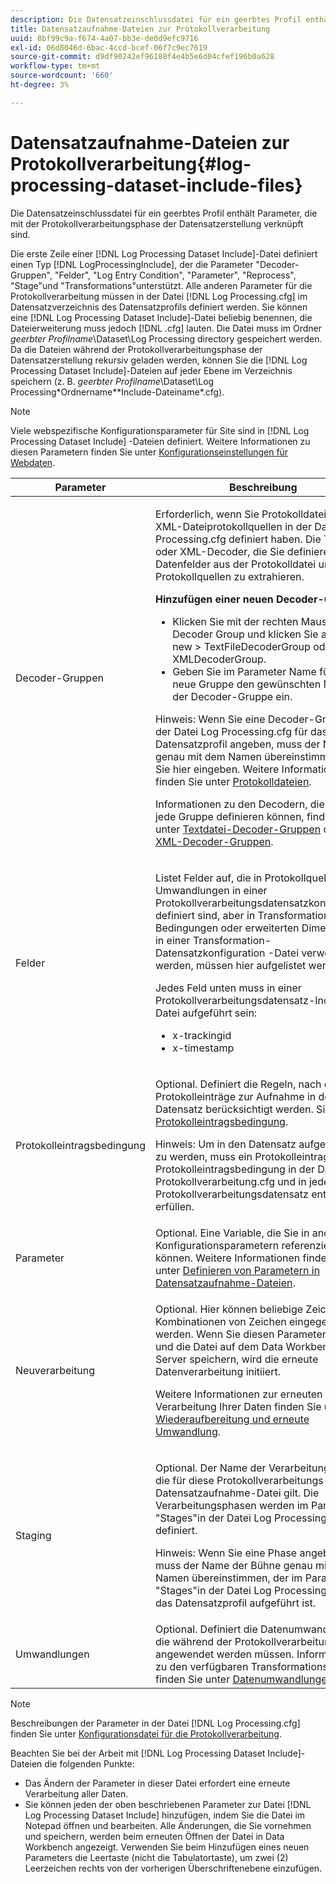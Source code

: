 ```yaml
---
description: Die Datensatzeinschlussdatei für ein geerbtes Profil enthält Parameter, die mit der Protokollverarbeitungsphase der Datensatzerstellung verknüpft sind.
title: Datensatzaufnahme-Dateien zur Protokollverarbeitung
uuid: 8bf99c9a-f674-4a07-bb3e-de0d9efc9716
exl-id: 06d8046d-6bac-4ccd-bcef-06f7c9ec7619
source-git-commit: d9df90242ef96188f4e4b5e6d04cfef196b0a628
workflow-type: tm+mt
source-wordcount: '660'
ht-degree: 3%

---
```


# Datensatzaufnahme-Dateien zur Protokollverarbeitung{#log-processing-dataset-include-files}

Die Datensatzeinschlussdatei für ein geerbtes Profil enthält Parameter, die mit der Protokollverarbeitungsphase der Datensatzerstellung verknüpft sind.

Die erste Zeile einer [!DNL Log Processing Dataset Include]-Datei definiert einen Typ [!DNL LogProcessingInclude], der die Parameter &quot;Decoder-Gruppen&quot;, &quot;Felder&quot;, &quot;Log Entry Condition&quot;, &quot;Parameter&quot;, &quot;Reprocess&quot;, &quot;Stage&quot;und &quot;Transformations&quot;unterstützt. Alle anderen Parameter für die Protokollverarbeitung müssen in der Datei [!DNL Log Processing.cfg] im Datensatzverzeichnis des Datensatzprofils definiert werden. Sie können eine [!DNL Log Processing Dataset Include]-Datei beliebig benennen, die Dateierweiterung muss jedoch [!DNL .cfg] lauten. Die Datei muss im Ordner *geerbter Profilname*\Dataset\Log Processing directory gespeichert werden. Da die Dateien während der Protokollverarbeitungsphase der Datensatzerstellung rekursiv geladen werden, können Sie die [!DNL Log Processing Dataset Include]-Dateien auf jeder Ebene im Verzeichnis speichern (z. B. *geerbter Profilname*\Dataset\Log Processing\*Ordnername*\*Include-Dateiname*.cfg).

>[!NOTE]
>
>Viele webspezifische Konfigurationsparameter für Site sind in [!DNL Log Processing Dataset Include] -Dateien definiert. Weitere Informationen zu diesen Parametern finden Sie unter [Konfigurationseinstellungen für Webdaten](../../../../../home/c-dataset-const-proc/c-config-web-data/c-config-web-data.md#concept-9a306b65483a484bb3f6f3c1d7e77519).

<table id="table_E2112652CCD443E889A529EEDC4ADF1C"> 
 <thead> 
  <tr> 
   <th colname="col1" class="entry"> Parameter </th> 
   <th colname="col2" class="entry"> Beschreibung </th> 
  </tr> 
 </thead>
 <tbody> 
  <tr> 
   <td colname="col1"> Decoder-Gruppen </td> 
   <td colname="col2"> <p>Erforderlich, wenn Sie Protokolldateien oder XML-Dateiprotokollquellen in der Datei <span class="filepath"> Log Processing.cfg</span> definiert haben. Die Textdatei oder XML-Decoder, die Sie definieren, um Datenfelder aus der Protokolldatei und XML-Protokollquellen zu extrahieren. </p> <p> <b>Hinzufügen einer neuen Decoder-Gruppe</b> 
     <ul id="ul_54087499003C48C8B0AD9660A2F46EA9"> 
      <li id="li_E361861E61D246DDB3964C97CC5187E9"> Klicken Sie mit der rechten Maustaste auf <span class="uicontrol"> Decoder Group</span> und klicken Sie auf <span class="uicontrol"> Add new</span> &gt; <span class="uicontrol"> TextFileDecoderGroup</span> oder <span class="uicontrol"> XMLDecoderGroup</span>. </li> 
      <li id="li_B2D61A0763AD4FEDB619BF9550EF4602"> Geben Sie im Parameter Name für die neue Gruppe den gewünschten Namen der Decoder-Gruppe ein. </li> 
     </ul> </p> <p> <p>Hinweis:  Wenn Sie eine Decoder-Gruppe in der Datei <span class="filepath"> Log Processing.cfg</span> für das Datensatzprofil angeben, muss der Name genau mit dem Namen übereinstimmen, den Sie hier eingeben. Weitere Informationen finden Sie unter <a href="../../../../../home/c-dataset-const-proc/c-log-proc-config-file/c-log-sources.md#concept-3d4fb817c057447d90f166b1183b461e"> Protokolldateien</a>. </p> </p> <p> Informationen zu den Decodern, die Sie für jede Gruppe definieren können, finden Sie unter <a href="../../../../../home/c-dataset-const-proc/c-dataset-inc-files/c-types-dataset-inc-files/c-log-proc-dataset-inc-files/c-text-file-dec-groups.md#concept-0db34988e17c41bfb1797f1d8e78aabd"> Textdatei-Decoder-Gruppen</a> oder <a href="../../../../../home/c-dataset-const-proc/c-dataset-inc-files/c-types-dataset-inc-files/c-log-proc-dataset-inc-files/c-xml-dec-grps.md#concept-5eda5ab253724674832f6951e2a0d1c3"> XML-Decoder-Gruppen</a>. </p> </td> 
  </tr> 
  <tr> 
   <td colname="col1"> Felder </td> 
   <td colname="col2"> <p>Listet Felder auf, die in <span class="wintitle"> Protokollquellen</span> oder <span class="wintitle"> Umwandlungen</span> in einer <span class="wintitle"> Protokollverarbeitungsdatensatzkonfiguration</span> definiert sind, aber in Transformationen, Bedingungen oder erweiterten Dimensionen in einer <span class="wintitle"> Transformation-Datensatzkonfiguration</span> -Datei verwendet werden, müssen hier aufgelistet werden. </p> <p> Jedes Feld unten muss in einer <span class="wintitle"> Protokollverarbeitungsdatensatz-Include</span>-Datei aufgeführt sein: 
     <ul id="ul_D1BB18A80D874C0B9B54DA361698EB30"> 
      <li id="li_7E8B5B697BDA408DBE10D9A63AF295AC"> x-trackingid </li> 
      <li id="li_F5DEE90A596A4A1C86AF874653C4048C"> x-timestamp </li> 
     </ul> </p> </td> 
  </tr> 
  <tr> 
   <td colname="col1"> Protokolleintragsbedingung </td> 
   <td colname="col2"> <p>Optional. Definiert die Regeln, nach denen Protokolleinträge zur Aufnahme in den Datensatz berücksichtigt werden. Siehe <a href="../../../../../home/c-dataset-const-proc/c-log-proc-config-file/c-info-log-proc-param.md#concept-ecaff95cee4e40bc90f81e099c5fc934"> Protokolleintragsbedingung</a>. </p> <p> <p>Hinweis:  Um in den Datensatz aufgenommen zu werden, muss ein Protokolleintrag die <span class="wintitle"> Protokolleintragsbedingung</span> in der Datei <span class="filepath"> Protokollverarbeitung.cfg</span> und in jeder Datei <span class="wintitle"> Protokollverarbeitungsdatensatz enthalten</span> erfüllen. </p> </p> </td> 
  </tr> 
  <tr> 
   <td colname="col1"> Parameter </td> 
   <td colname="col2"> Optional. Eine Variable, die Sie in anderen Konfigurationsparametern referenzieren können. Weitere Informationen finden Sie unter <a href="../../../../../home/c-dataset-const-proc/c-dataset-inc-files/c-def-param-dataset-inc-files/c-def-param-dataset-inc-files.md#concept-5ad06acc8dc44bf2a99643fafdd56b50"> Definieren von Parametern in Datensatzaufnahme-Dateien</a>. </td> 
  </tr> 
  <tr> 
   <td colname="col1"> Neuverarbeitung </td> 
   <td colname="col2"> <p>Optional. Hier können beliebige Zeichen oder Kombinationen von Zeichen eingegeben werden. Wenn Sie diesen Parameter ändern und die Datei auf dem Data Workbench-Server speichern, wird die erneute Datenverarbeitung initiiert. </p> <p> Weitere Informationen zur erneuten Verarbeitung Ihrer Daten finden Sie unter <a href="../../../../../home/c-dataset-const-proc/c-reproc-retrans/c-unst-reproc-retrans.md"> Wiederaufbereitung und erneute Umwandlung</a>. </p> </td> 
  </tr> 
  <tr> 
   <td colname="col1"> Staging </td> 
   <td colname="col2"> <p>Optional. Der Name der Verarbeitungsphase, die für diese <span class="wintitle"> Protokollverarbeitungs-Datensatzaufnahme</span>-Datei gilt. Die Verarbeitungsphasen werden im Parameter "Stages"in der Datei <span class="filepath"> Log Processing.cfg</span> definiert. </p> <p> <p>Hinweis:  Wenn Sie eine Phase angeben, muss der Name der Bühne genau mit dem Namen übereinstimmen, der im Parameter "Stages"in der Datei <span class="filepath"> Log Processing.cfg</span> für das Datensatzprofil aufgeführt ist. </p> </p> </td> 
  </tr> 
  <tr> 
   <td colname="col1"> Umwandlungen </td> 
   <td colname="col2"> Optional. Definiert die Datenumwandlungen, die während der Protokollverarbeitung angewendet werden müssen. Informationen zu den verfügbaren Transformationstypen finden Sie unter <a href="../../../../../home/c-dataset-const-proc/c-data-trans/c-abt-transf.md"> Datenumwandlungen</a>. </td> 
  </tr> 
 </tbody> 
</table>

>[!NOTE]
>
>Beschreibungen der Parameter in der Datei [!DNL Log Processing.cfg] finden Sie unter [Konfigurationsdatei für die Protokollverarbeitung](../../../../../home/c-dataset-const-proc/c-log-proc-config-file/c-abt-log-proc-config-file.md).

Beachten Sie bei der Arbeit mit [!DNL Log Processing Dataset Include]-Dateien die folgenden Punkte:

* Das Ändern der Parameter in dieser Datei erfordert eine erneute Verarbeitung aller Daten.
* Sie können jeden der oben beschriebenen Parameter zur Datei [!DNL Log Processing Dataset Include] hinzufügen, indem Sie die Datei im Notepad öffnen und bearbeiten. Alle Änderungen, die Sie vornehmen und speichern, werden beim erneuten Öffnen der Datei in Data Workbench angezeigt. Verwenden Sie beim Hinzufügen eines neuen Parameters die Leertaste (nicht die Tabulatortaste), um zwei (2) Leerzeichen rechts von der vorherigen Überschriftenebene einzufügen.
